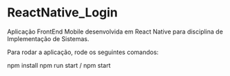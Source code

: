 # ReactNative_Login
Aplicação FrontEnd Mobile desenvolvida em React Native para disciplina de Implementação de Sistemas.


Para rodar a aplicação, rode os seguintes comandos:

npm install
npm run start / npm start
